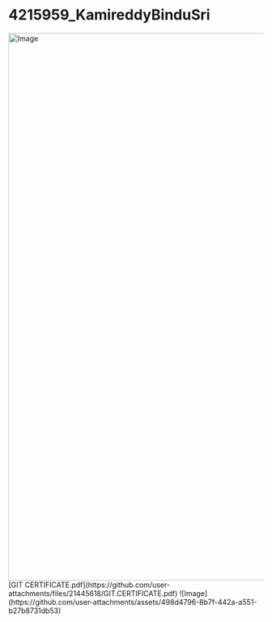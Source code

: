 # 4215959_KamireddyBinduSri
<img width="1920" height="1080" alt="Image" src="https://github.com/user-attachments/assets/1f20a063-be34-402a-a061-4dd754d31fb2" />
[GIT CERTIFICATE.pdf](https://github.com/user-attachments/files/21445618/GIT.CERTIFICATE.pdf)
![Image](https://github.com/user-attachments/assets/498d4796-8b7f-442a-a551-b27b8731db53)
